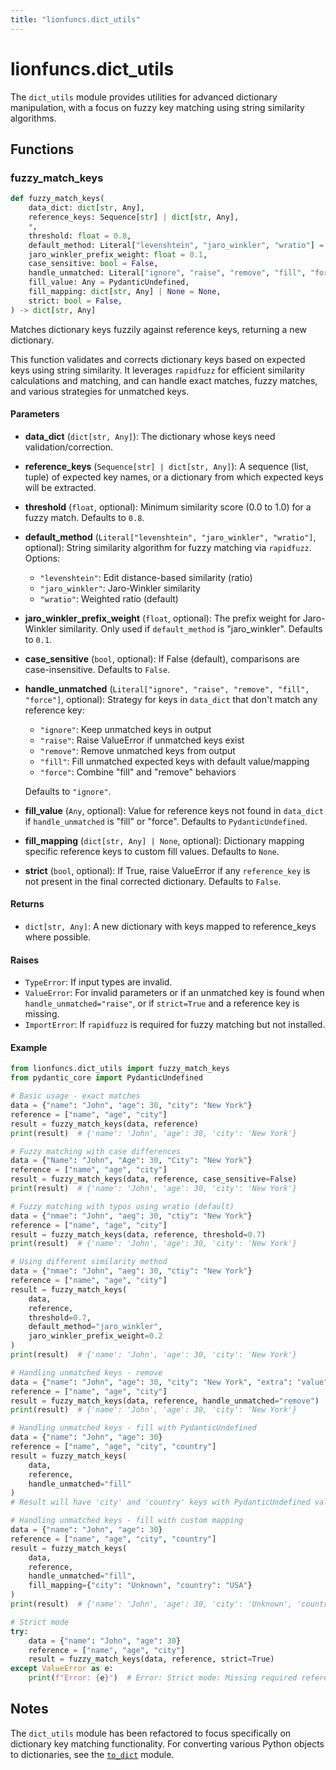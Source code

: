 ```yaml
---
title: "lionfuncs.dict_utils"
---
```


# lionfuncs.dict_utils

The `dict_utils` module provides utilities for advanced dictionary manipulation, with a focus on fuzzy key matching using string similarity algorithms.

## Functions

### fuzzy_match_keys

```python
def fuzzy_match_keys(
    data_dict: dict[str, Any],
    reference_keys: Sequence[str] | dict[str, Any],
    *,
    threshold: float = 0.8,
    default_method: Literal["levenshtein", "jaro_winkler", "wratio"] = "wratio",
    jaro_winkler_prefix_weight: float = 0.1,
    case_sensitive: bool = False,
    handle_unmatched: Literal["ignore", "raise", "remove", "fill", "force"] = "ignore",
    fill_value: Any = PydanticUndefined,
    fill_mapping: dict[str, Any] | None = None,
    strict: bool = False,
) -> dict[str, Any]
```

Matches dictionary keys fuzzily against reference keys, returning a new dictionary.

This function validates and corrects dictionary keys based on expected keys using string similarity. It leverages `rapidfuzz` for efficient similarity calculations and matching, and can handle exact matches, fuzzy matches, and various strategies for unmatched keys.

#### Parameters

- **data_dict** (`dict[str, Any]`): The dictionary whose keys need validation/correction.
- **reference_keys** (`Sequence[str] | dict[str, Any]`): A sequence (list, tuple) of expected key names, or a dictionary from which expected keys will be extracted.
- **threshold** (`float`, optional): Minimum similarity score (0.0 to 1.0) for a fuzzy match. Defaults to `0.8`.
- **default_method** (`Literal["levenshtein", "jaro_winkler", "wratio"]`, optional): String similarity algorithm for fuzzy matching via `rapidfuzz`. Options:
  - `"levenshtein"`: Edit distance-based similarity (ratio)
  - `"jaro_winkler"`: Jaro-Winkler similarity
  - `"wratio"`: Weighted ratio (default)
- **jaro_winkler_prefix_weight** (`float`, optional): The prefix weight for Jaro-Winkler similarity. Only used if `default_method` is "jaro_winkler". Defaults to `0.1`.
- **case_sensitive** (`bool`, optional): If False (default), comparisons are case-insensitive. Defaults to `False`.
- **handle_unmatched** (`Literal["ignore", "raise", "remove", "fill", "force"]`, optional): Strategy for keys in `data_dict` that don't match any reference key:
  - `"ignore"`: Keep unmatched keys in output
  - `"raise"`: Raise ValueError if unmatched keys exist
  - `"remove"`: Remove unmatched keys from output
  - `"fill"`: Fill unmatched expected keys with default value/mapping
  - `"force"`: Combine "fill" and "remove" behaviors
  
  Defaults to `"ignore"`.
- **fill_value** (`Any`, optional): Value for reference keys not found in `data_dict` if `handle_unmatched` is "fill" or "force". Defaults to `PydanticUndefined`.
- **fill_mapping** (`dict[str, Any] | None`, optional): Dictionary mapping specific reference keys to custom fill values. Defaults to `None`.
- **strict** (`bool`, optional): If True, raise ValueError if any `reference_key` is not present in the final corrected dictionary. Defaults to `False`.

#### Returns

- `dict[str, Any]`: A new dictionary with keys mapped to reference_keys where possible.

#### Raises

- `TypeError`: If input types are invalid.
- `ValueError`: For invalid parameters or if an unmatched key is found when `handle_unmatched="raise"`, or if `strict=True` and a reference key is missing.
- `ImportError`: If `rapidfuzz` is required for fuzzy matching but not installed.

#### Example

```python
from lionfuncs.dict_utils import fuzzy_match_keys
from pydantic_core import PydanticUndefined

# Basic usage - exact matches
data = {"name": "John", "age": 30, "city": "New York"}
reference = ["name", "age", "city"]
result = fuzzy_match_keys(data, reference)
print(result)  # {'name': 'John', 'age': 30, 'city': 'New York'}

# Fuzzy matching with case differences
data = {"Name": "John", "Age": 30, "City": "New York"}
reference = ["name", "age", "city"]
result = fuzzy_match_keys(data, reference, case_sensitive=False)
print(result)  # {'name': 'John', 'age': 30, 'city': 'New York'}

# Fuzzy matching with typos using wratio (default)
data = {"nmae": "John", "aeg": 30, "ctiy": "New York"}
reference = ["name", "age", "city"]
result = fuzzy_match_keys(data, reference, threshold=0.7)
print(result)  # {'name': 'John', 'age': 30, 'city': 'New York'}

# Using different similarity method
data = {"nmae": "John", "aeg": 30, "ctiy": "New York"}
reference = ["name", "age", "city"]
result = fuzzy_match_keys(
    data, 
    reference, 
    threshold=0.7, 
    default_method="jaro_winkler",
    jaro_winkler_prefix_weight=0.2
)
print(result)  # {'name': 'John', 'age': 30, 'city': 'New York'}

# Handling unmatched keys - remove
data = {"name": "John", "age": 30, "city": "New York", "extra": "value"}
reference = ["name", "age", "city"]
result = fuzzy_match_keys(data, reference, handle_unmatched="remove")
print(result)  # {'name': 'John', 'age': 30, 'city': 'New York'}

# Handling unmatched keys - fill with PydanticUndefined
data = {"name": "John", "age": 30}
reference = ["name", "age", "city", "country"]
result = fuzzy_match_keys(
    data,
    reference,
    handle_unmatched="fill"
)
# Result will have 'city' and 'country' keys with PydanticUndefined values

# Handling unmatched keys - fill with custom mapping
data = {"name": "John", "age": 30}
reference = ["name", "age", "city", "country"]
result = fuzzy_match_keys(
    data,
    reference,
    handle_unmatched="fill",
    fill_mapping={"city": "Unknown", "country": "USA"}
)
print(result)  # {'name': 'John', 'age': 30, 'city': 'Unknown', 'country': 'USA'}

# Strict mode
try:
    data = {"name": "John", "age": 30}
    reference = ["name", "age", "city"]
    result = fuzzy_match_keys(data, reference, strict=True)
except ValueError as e:
    print(f"Error: {e}")  # Error: Strict mode: Missing required reference keys in output: ['city']
```

## Notes

The `dict_utils` module has been refactored to focus specifically on dictionary key matching functionality. For converting various Python objects to dictionaries, see the [`to_dict`](./to_dict.md) module.

